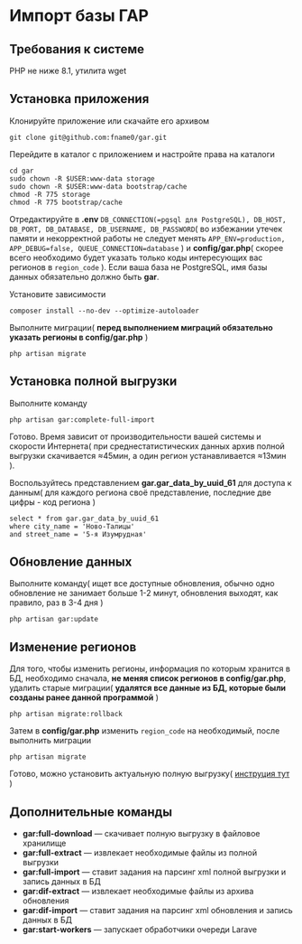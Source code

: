 # Импорт базы ГАР

## Требования к системе

PHP не ниже 8.1, утилита wget

## Установка приложения

Клонируйте приложение или скачайте его архивом

```shell
git clone git@github.com:fname0/gar.git
```

Перейдите в каталог с приложением и настройте права на каталоги
```shell
cd gar
sudo chown -R $USER:www-data storage
sudo chown -R $USER:www-data bootstrap/cache
chmod -R 775 storage
chmod -R 775 bootstrap/cache
```

Отредактируйте в **.env** ```DB_CONNECTION(=pgsql для PostgreSQL), DB_HOST, DB_PORT, DB_DATABASE, DB_USERNAME, DB_PASSWORD```( во избежании утечек памяти и некорректной работы не следует менять ```APP_ENV=production, APP_DEBUG=false, QUEUE_CONNECTION=database``` ) и **config/gar.php**( скорее всего необходимо будет указать только коды интересующих вас регионов в ```region_code``` ). Если ваша база не PostgreSQL, имя базы данных обязательно должно быть **gar**.

Установите зависимости

```shell
composer install --no-dev --optimize-autoloader
```

Выполните миграции( **перед выполнением миграций обязательно указать регионы в config/gar.php** )

```shell
php artisan migrate
```

## Установка полной выгрузки

Выполните команду

```shell
php artisan gar:complete-full-import
```

Готово. Время зависит от производительности вашей системы и скорости
Интернета( при среднестатистических данных архив полной выгрузки скачивается ≈45мин, а один регион устанавливается ≈13мин ).

Воспользуйтесь представлением **gar.gar_data_by_uuid_61** для доступа к данным( для каждого региона своё представление, последние две цифры - код региона )

```postgresql
select * from gar.gar_data_by_uuid_61
where city_name = 'Ново-Талицы'
and street_name = '5-я Изумрудная'
```

## Обновление данных

Выполните команду( ищет все доступные обновления, обычно одно обновление не занимает больше 1-2 минут, обновления выходят, как правило, раз в 3-4 дня )

```shell
php artisan gar:update
```

## Изменение регионов

Для того, чтобы изменить регионы, информация по которым хранится в БД, необходимо сначала, **не меняя список регионов в config/gar.php**, удалить старые миграции( **удалятся все данные из БД, которые были созданы ранее данной программой** )

```shell
php artisan migrate:rollback
```

Затем в **config/gar.php** изменить ```region_code``` на необходимый, после выполнить миграции

```shell
php artisan migrate
```

Готово, можно установить актуальную полную выгрузку( [инструция тут](https://github.com/fname0/gar?tab=readme-ov-file#установка-полной-выгрузки) )

## Дополнительные команды

- **gar:full-download** — скачивает полную выгрузку в файловое хранилище
- **gar:full-extract** — извлекает необходимые файлы из полной выгрузки
- **gar:full-import** — ставит задания на парсинг xml полной выгрузки и запись данных в БД
- **gar:dif-extract** — извлекает необходимые файлы из архива обновления
- **gar:dif-import** — ставит задания на парсинг xml обновления и запись данных в БД
- **gar:start-workers** — запускает обработчики очереди Larave
